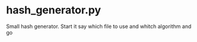# hash_generator.py
Small hash generator. Start it say which file to use and whitch algorithm and go
